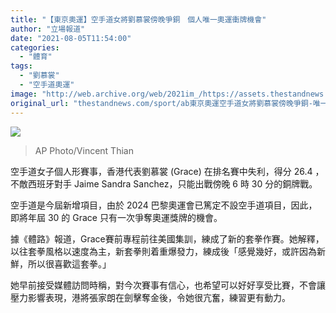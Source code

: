 ```yaml
---
title: "【東京奧運】空手道女將劉慕裳傍晚爭銅　個人唯一奧運衝牌機會"
author: "立場報道"
date: "2021-08-05T11:54:00"
categories:
  - "體育"
tags:
  - "劉慕裳"
  - "空手道奧運"
image: "http://web.archive.org/web/2021im_/https://assets.thestandnews.com/media/photos/AP21217111609833.jpg"
original_url: "thestandnews.com/sport/ab東京奧運空手道女將劉慕裳傍晚爭銅-唯一奧運衝牌機會"
---
```

![](http://web.archive.org/web/2021im_/https://assets.thestandnews.com/media/photos/AP21217111609833.jpg)
> AP Photo/Vincent Thian

空手道女子個人形賽事，香港代表劉慕裳 (Grace) 在排名賽中失利，得分 26.4 ，不敵西班牙對手 Jaime Sandra Sanchez，只能出戰傍晚 6 時 30 分的銅牌戰。

空手道是今屆新增項目，由於 2024 巴黎奧運會已篤定不設空手道項目，因此，即將年屆 30 的 Grace 只有一次爭奪奧運獎牌的機會。

據《體路》報道，Grace賽前專程前往美國集訓，練成了新的套拳作賽。她解釋，以往套拳風格以速度為主，新套拳則着重爆發力，練成後「感覺幾好，或許因為新鮮，所以很喜歡這套拳。」

她早前接受媒體訪問時稱，對今次賽事有信心，也希望可以好好享受比賽，不會讓壓力影響表現，港將張家朗在劍擊奪金後，令她很亢奮，練習更有動力。